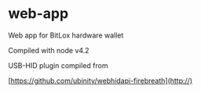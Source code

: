 # web-app
Web app for BitLox hardware wallet

Compiled with node v4.2

USB-HID plugin compiled from 

[https://github.com/ubinity/webhidapi-firebreath](http://)
